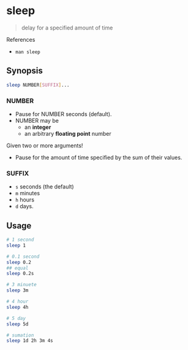 # sleep

> delay for a specified amount of time

References

* `man sleep`

## Synopsis

```bash
sleep NUMBER[SUFFIX]...
```

### NUMBER

* Pause for NUMBER seconds \(default\).
* NUMBER may be
  * an **integer**
  * an arbitrary **floating point** number

Given two or more arguments!

* Pause for the amount of time specified by the sum of their values.

### SUFFIX

* `s` seconds \(the default\)
* `m` minutes
* `h` hours
* `d` days.

## Usage

```bash
# 1 second
sleep 1

# 0.1 second
sleep 0.2
## equal
sleep 0.2s

# 3 minuete
sleep 3m

# 4 hour
sleep 4h

# 5 day
sleep 5d

# sumation
sleep 1d 2h 3m 4s
```

